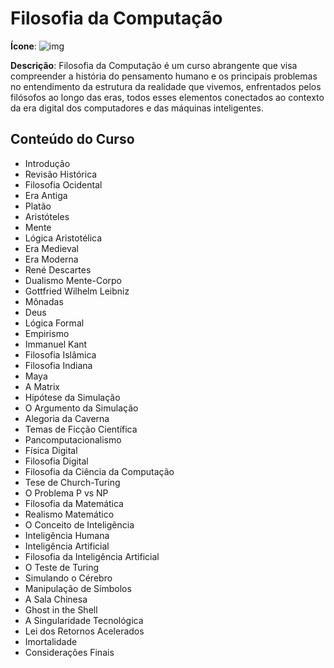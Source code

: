 # Filosofia da Computação

**Ícone**: ![img](https://i.imgur.com/2D4OONk.png)

**Descrição**: Filosofia da Computação é um curso abrangente que visa compreender a história do pensamento humano e os principais problemas no entendimento da estrutura da realidade que vivemos, enfrentados pelos filósofos ao longo das eras, todos esses elementos conectados ao contexto da era digital dos computadores e das máquinas inteligentes.

## Conteúdo do Curso 

- Introdução
- Revisão Histórica
- Filosofia Ocidental
- Era Antiga
- Platão
- Aristóteles
- Mente
- Lógica Aristotélica
- Era Medieval
- Era Moderna
- René Descartes
- Dualismo Mente-Corpo
- Gottfried Wilhelm Leibniz
- Mônadas
- Deus
- Lógica Formal
- Empirismo
- Immanuel Kant
- Filosofia Islâmica
- Filosofia Indiana
- Maya
- A Matrix
- Hipótese da Simulação
- O Argumento da Simulação
- Alegoria da Caverna
- Temas de Ficção Científica
- Pancomputacionalismo
- Física Digital
- Filosofia Digital
- Filosofia da Ciência da Computação
- Tese de Church-Turing
- O Problema P vs NP
- Filosofia da Matemática
- Realismo Matemático
- O Conceito de Inteligência
- Inteligência Humana
- Inteligência Artificial
- Filosofia da Inteligência Artificial
- O Teste de Turing
- Simulando o Cérebro
- Manipulação de Símbolos
- A Sala Chinesa
- Ghost in the Shell
- A Singularidade Tecnológica
- Lei dos Retornos Acelerados
- Imortalidade
- Considerações Finais